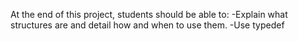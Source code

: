 At the end of this project, students should be able to:
-Explain what structures are and detail how and when to use them.
-Use typedef